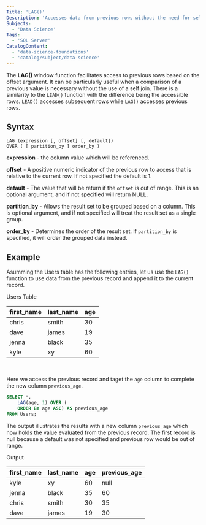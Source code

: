 ```yaml
---
Title: 'LAG()'
Description: 'Accesses data from previous rows without the need for self join.'
Subjects: 
  - 'Data Science'
Tags: 
  - 'SQL Server'
CatalogContent: 
  - 'data-science-foundations'
  - 'catalog/subject/data-science'
---
```


The **LAG()** window function facilitates access to previous rows based on the offset argument. It can be particularly useful when a comparison of a previous value is necessary without the use of a self join. There is a similarity to the `LEAD()` function with the difference being the accessible rows. `LEAD()` accesses subsequent rows while `LAG()` accesses previous rows.

## Syntax

```pseudo
LAG (expression [, offset] [, default])  
OVER ( [ partition_by ] order_by )
```
**expression** - the column value which will be referenced.

**offset** - A positive numeric indicator of the previous row to access that is relative to the current row. If not specified the default is 1.

**default** - The value that will be return if the `offset` is out of range. This is an optional argument, and if not specified will return NULL.

**partition_by** - Allows the result set to be grouped based on a column. This is optional argument, and if not specified will treat the result set as a single group.

**order_by** - Determines the order of the result set. If `partition_by` is specified, it will order the grouped data instead.

## Example

Asumming the Users table has the following entries, let us use the `LAG()` function to use data from the previous record and append it to the current record.

Users Table

| first_name | last_name | age |
| --- | --- | --- |
| chris | smith | 30 |
| dave | james | 19 |
| jenna | black | 35 |
| kyle | xy | 60 |
<br>

Here we access the previous record and taget the `age` column to complete the new column `previous_age`.

```sql
SELECT *,
    LAG(age, 1) OVER (
	ORDER BY age ASC) AS previous_age
FROM Users;
```

The output illustrates the results with a new column `previous_age` which now holds the value evaluated from the previous record. The first record is null because a default was not specified and previous row would be out of range.

Output

| first_name | last_name | age | previous_age |
| --- | --- | --- | --- |
| kyle | xy | 60 | null |
| jenna | black | 35 | 60 |
| chris | smith | 30 | 35 |
| dave | james | 19 | 30 |